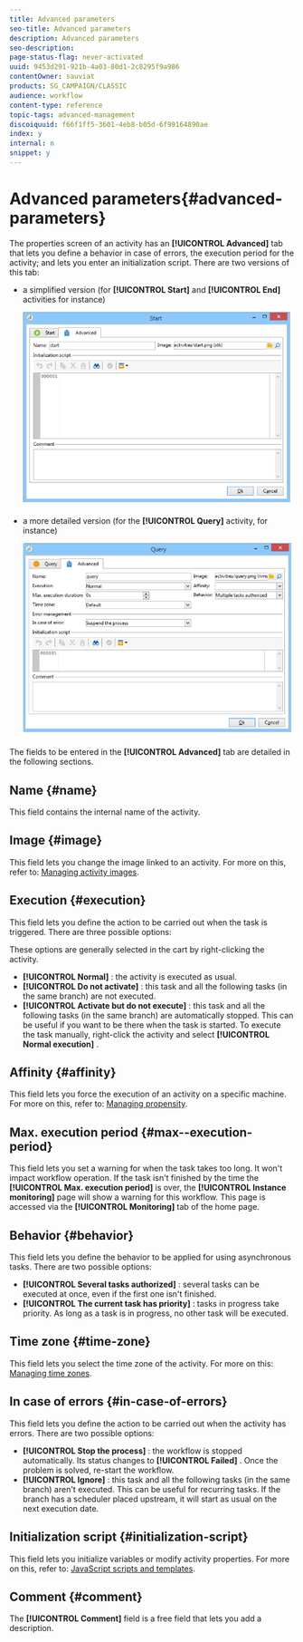 ```yaml
---
title: Advanced parameters
seo-title: Advanced parameters
description: Advanced parameters
seo-description: 
page-status-flag: never-activated
uuid: 9453d291-921b-4a03-80d1-2c8295f9a986
contentOwner: sauviat
products: SG_CAMPAIGN/CLASSIC
audience: workflow
content-type: reference
topic-tags: advanced-management
discoiquuid: f66f1ff5-3601-4eb8-b05d-6f99164890ae
index: y
internal: n
snippet: y
---
```


# Advanced parameters{#advanced-parameters}

The properties screen of an activity has an **[!UICONTROL Advanced]** tab that lets you define a behavior in case of errors, the execution period for the activity; and lets you enter an initialization script. There are two versions of this tab:

* a simplified version (for **[!UICONTROL Start]** and **[!UICONTROL End]** activities for instance)

  ![](assets/wf-advanced-basic.png)

* a more detailed version (for the **[!UICONTROL Query]** activity, for instance)

  ![](assets/wf-advanced-full.png)

The fields to be entered in the **[!UICONTROL Advanced]** tab are detailed in the following sections.

## Name {#name}

This field contains the internal name of the activity.

## Image {#image}

This field lets you change the image linked to an activity. For more on this, refer to: [Managing activity images](../../workflow/using/managing-activity-images.md).

## Execution {#execution}

This field lets you define the action to be carried out when the task is triggered. There are three possible options:

These options are generally selected in the cart by right-clicking the activity.

* **[!UICONTROL Normal]** : the activity is executed as usual.
* **[!UICONTROL Do not activate]** : this task and all the following tasks (in the same branch) are not executed. 
* **[!UICONTROL Activate but do not execute]** : this task and all the following tasks (in the same branch) are automatically stopped. This can be useful if you want to be there when the task is started. To execute the task manually, right-click the activity and select **[!UICONTROL Normal execution]** .

## Affinity {#affinity}

This field lets you force the execution of an activity on a specific machine. For more on this, refer to: [Managing propensity](../../workflow/using/managing-propensity.md).

## Max. execution period {#max--execution-period}

This field lets you set a warning for when the task takes too long. It won't impact workflow operation. If the task isn't finished by the time the **[!UICONTROL Max. execution period]** is over, the **[!UICONTROL Instance monitoring]** page will show a warning for this workflow. This page is accessed via the **[!UICONTROL Monitoring]** tab of the home page.

## Behavior {#behavior}

This field lets you define the behavior to be applied for using asynchronous tasks. There are two possible options:

* **[!UICONTROL Several tasks authorized]** : several tasks can be executed at once, even if the first one isn't finished. 
* **[!UICONTROL The current task has priority]** : tasks in progress take priority. As long as a task is in progress, no other task will be executed.

## Time zone {#time-zone}

This field lets you select the time zone of the activity. For more on this: [Managing time zones](../../workflow/using/managing-time-zones.md).

## In case of errors {#in-case-of-errors}

This field lets you define the action to be carried out when the activity has errors. There are two possible options:

* **[!UICONTROL Stop the process]** : the workflow is stopped automatically. Its status changes to **[!UICONTROL Failed]** . Once the problem is solved, re-start the workflow.
* **[!UICONTROL Ignore]** : this task and all the following tasks (in the same branch) aren't executed. This can be useful for recurring tasks. If the branch has a scheduler placed upstream, it will start as usual on the next execution date.

## Initialization script {#initialization-script}

This field lets you initialize variables or modify activity properties. For more on this, refer to: [JavaScript scripts and templates](../../workflow/using/javascript-scripts-and-templates.md).

## Comment {#comment}

The **[!UICONTROL Comment]** field is a free field that lets you add a description.
